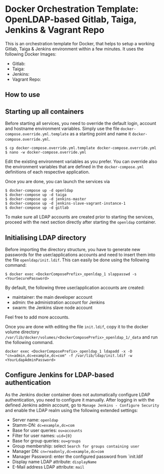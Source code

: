 # Docker Orchestration Template: OpenLDAP-based Gitlab, Taiga, Jenkins & Vagrant Repo

This is an orchestration template for Docker, that helps to setup a working Gitlab, Taiga & Jenkins environment
within a few minutes. It uses the following Docker Images:

 - Gitlab:
 - Taiga:
 - Jenkins:
 - Vagrant Repo:

## How to use



## Starting up all containers

Before starting all services, you need to override the default login, account and hostname environment variables. Simply
use the file `docker-compose.override.yml.template` as a starting point and name it `docker-compose.override.yml`.

```
$ cp docker-compose.override.yml.template docker-compose.override.yml
$ nano -w docker-compose.override.yml
```

Edit the existing environment variables as you prefer. You can override also the environment variables that are defined
in the `docker-compose.yml` definitions of each respective application.

Once you are done, you can launch the services via

```
$ docker-compose up -d openldap
$ docker-compose up -d taiga
$ docker-compose up -d jenkins-master
$ docker-compose up -d jenkins-slave-vagrant-instance-1
$ docker-compose up -d gitlab
```

To make sure all LDAP accounts are created prior to starting the services, proceed with the next section directly after
starting the `openldap` container.

## Initialising LDAP directory

Before importing the directory structure, you have to generate new passwords for the user/applications accounts and 
need to insert them into the file `openldap/init.ldif`. This can easily be done using the following command:

```
$ docker exec <DockerComposePrefix>_openldap_1 slappasswd -s <YourSecurePassword>
```

By default, the following three user/application accounts are created:

 - maintainer: the main developer account
 - admin: the administration account for Jenkins 
 - swarm: the Jenkins slave node account

Feel free to add more accounts. 

Once you are done with editing the file `init.ldif`, copy it to the docker volume directory 
`/var/lib/docker/volumes/<DockerComposePrefix>_openldap_1/_data` and run the following command.

```
docker exec <DockerComposePrefix>_openldap_1 ldapadd -x -D "cn=admin,dc=example,dc=com" -f /var/lib/ldap/init.ldif -w <YourLdapAdminPassword>
```

## Configure Jenkins for LDAP-based authentication

As the Jenkins docker container does not automatically configure LDAP authentication, you need to configure it manually.
After logging in with the defined Jenkins admin account, go to `Manage Jenkins - Configure Security` and enable the LDAP
 realm using the following extended settings:
 
 - Server name: `openldap`
 - Stamm-DN: `dc=example,dc=com`
 - Base for user queries: `ou=accounts`
 - Filter for user names: `uid={0}`
 - Base for group queries: `ou=groups`
 - Group membership: select `Search for groups containing user`
 - Manager DN: `cn=readonly,dc=example,dc=com`
 - Manager Password: enter the configured password from `init.ldif
 - Display name LDAP attribute: `displayName`
 - E-Mail address LDAP attribute: `mail`
